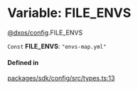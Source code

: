 # Variable: FILE\_ENVS

[@dxos/config](../modules/dxos_config.md).FILE_ENVS

 `Const` **FILE\_ENVS**: ``"envs-map.yml"``

#### Defined in

[packages/sdk/config/src/types.ts:13](https://github.com/dxos/dxos/blob/db8188dae/packages/sdk/config/src/types.ts#L13)
